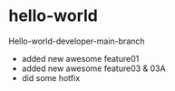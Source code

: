 # hello-world

Hello-world-developer-main-branch
- added new awesome feature01
- added new awesome feature03 & 03A
- did some hotfix



